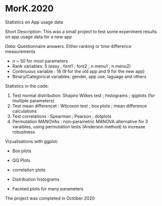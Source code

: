 # MorK.2020
Statistics on App usage data

Short Description: 
This was a small project to test some experiment results on app usage data for a new app

*Data:*
Questionnaire answers. Either ranking or time difference measurements
- n = 50 for most parameters
- Rank variables:       5 (easy ; font1 ; font2 ; n.menu1 ; n.menu2)
- Continuous variable : 18 (9 for the old app and 9 for the new app)
- Binary/Categorical variables: gender, app use, laguage and others

Statistics in the code:
1. Test normal distribution: Shapiro Wilkes test ; histograms ; qqplots (for multiple parameters)
2. Test mean differencet   : Wilcoxon test ; box plots ; mean difference calculations
3. Test correlations       : Spearman ; Pearson ; dotplots
4. Permutation MANOVAs     : non-parametric MANOVA alternative for 3 varaibles, using permutation tests (Anderson method) to increase robustness

Vizualisations with ggplot: 
- Box plots
- QQ Plots
- correlation plots
- Distribution histograms

- Faceted plots for many parameters

The project was completed in October 2020
